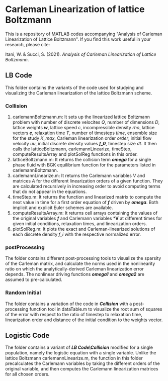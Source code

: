 # Carleman Linearization of lattice Boltzmann
This is a repository of MATLAB codes accompanying "Analysis of Carleman Linearization of Lattice Boltzmann". If you find this work useful in your research, please cite:

Itani, W. & Succi, S. (2021). *Analysis of Carleman Linearization of Lattice Boltzmann*.

## LB Code
This folder contains the variants of the code used for studying and visualizing the Carleman linearization of the lattice Boltzmann scheme.

### Collision
1. carlemannBoltzmann.m: It sets up the linearized lattice Boltzmann problem with number of discrete velocites *Q*, number of dimensions *D*, lattice weights ***w***, lattice speed *c*, incompressible density *rho*, lattice vectors ***e***,  relaxation time *T*, number of timesteps *time*, ensemble size for the study *K_max*, Carleman linearization order *order*, initial flow velocity *uu*, initial discrete density values ***f_0***, timestep size *dt*. It then calls the latticeBoltzmann, carlemannLinearize, timeStep, computeResultsArray and plotSolReg functions in this order.
2. latticeBoltzmann.m: It returns the collision term ***omega*** for a single phase fluid with BGK equilibrium function for the parameters listed in carlemannBoltzmann.
3. carlemannLinearize.m: It returns the Carlemann variables *V* and matrices *A* for the different linearization orders of a given function. They are calculated recursively in increasing order to avoid computing terms that do not appear in the equations.
5. timeStep.m: It returns the function and linearized matrix to compute the next value in time for a first order equation of ***f*** driven by ***omega***. Both implicit and explicit Euler schemes are available.
6. computeResultsArray.m: It returns cell arrays containing the values of the original variables ***f*** and Carlemann variables ***V** at different times for given initial conditions, relaxation times, and linearization orders.
7. plotSolReg.m: It plots the exact and Carleman-linearized solutions of each discrete density *f_i* with the respective normalized error.

### postProcessing
The folder contains different post-processing tools to visualize the sparsity of the Carleman matrix, and calculate the norms used in the nonlinearity ratio on which the analytically-derived Carleman linearization error depends. The nonlinear driving functions ***omega1*** and ***omega2*** are assumed to pre-calculated.

### Random Initial
The folder contains a variation of the code in ***Collision*** with a post-processing function tool in dataTable.m to visualize the root sum of squares of the error with respect to the ratio of timestep to relaxation time, linearization order and distance of the initial condition to the weights vector.

## Logistic Code
The folder contains a variant of ***LB Code\Collision*** modified for a single population, namely the logistic equation with a single variable. Unlike the lattice Boltzmann carlemannLinearize.m, the function in this folder precalculates the Carlemann variables by taking the different orders of the original variable, and then computes the Carlemann linearization matrices for all chosen orders.
